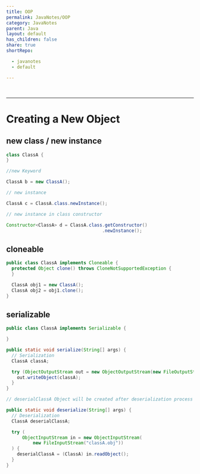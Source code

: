 ```yaml
---
title: OOP
permalink: JavaNotes/OOP
category: JavaNotes
parent: Java
layout: default
has_children: false
share: true
shortRepo:

  - javanotes
  - default

---
```


<br/>

<link rel="modulepreload" href="/assets/js/imageLoader.js">
<script type="module" async src="/assets/js/imageLoader.js"></script>

---

# Creating a New Object

## new class / new instance

```java
class ClassA {
}

//new Keyword

ClassA b = new ClassA();

// new instance

ClassA c = ClassA.class.newInstance();

// new instance in class constructor

Constructor<ClassA> d = ClassA.class.getConstructor()
                                    .newInstance();
```

## cloneable

```java
public class ClassA implements Cloneable {
  protected Object clone() throws CloneNotSupportedException {
  }

  ClassA obj1 = new ClassA();
  ClassA obj2 = obj1.clone();
}
```

## serializable

```java
public class ClassA implements Serializable {

}

public static void serialize(String[] args) {
  // Serialization
  ClassA classA;

  try (ObjectOutputStream out = new ObjectOutputStream(new FileOutputStream("classA.obj"))) {
    out.writeObject(classA);
  }
}

// deserialClassA Object will be created after deserialization process

public static void deserialize(String[] args) {
  // Deserialization
  ClassA deserialClassA;

  try (
      ObjectInputStream in = new ObjectInputStream(
          new FileInputStream("classA.obj"))
  ) {
    deserialClassA = (ClassA) in.readObject();
  }
}
```